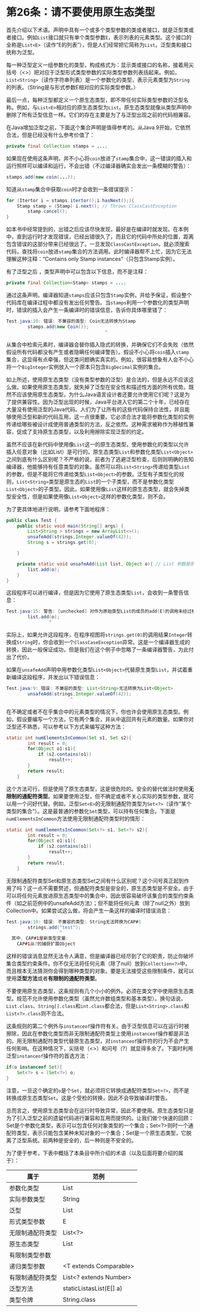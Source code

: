 # 第26条：请不要使用原生态类型

首先介绍以下术语。声明中具有一个或多个类型参数的类或者接口，就是泛型类或者接口。例如`List`接口就只有单个类型参数`E`，表示列表的元素类型。这个接口的全称是`List<E>`（读作“E的列表”），但是人们经常把它简称为`List`。泛型类和接口统称为泛型。

每一种泛型定义一组参数化的类型，构成格式为：显示类或接口的名称，接着用尖括号（<>）把对应于泛型形式类型参数的实际类型参数列表括起来。例如，`List<String>`（读作字符串列表）是一个参数化的类型，表示元素类型为`String`的列表。（String是与形式参数E相对应的实际类型参数。）

最后一点，每种泛型都定义一个原生态类型，即不带任何实际类型参数的泛型名称。例如，与`List<E>`相对应的原生态类型为`List`。原生态类型就像从类型声明中删除了所有泛型信息一样。它们的存在主要是为了与泛型出现之前的代码相兼容。

在Java增加泛型之前，下面这个集合声明是值得参考的。从Java 9开始，它依然合法，但是已经没有什么参考价值了：

```java
private final Collection stamps = ...;
```

如果现在使用这条声明，并不小心将`coin`放进了`stamp`集合中，这一错误的插入和运行照样可以编译和运行，不会出错（不过编译器确实会发出一条模糊的警告）：

```java
stamps.add(new coin(...));
```

知道从`stamp`集合中获取`coin`时才会收到一条错误提示：

```java
for (Itertor i = stamps.itertor();i.hasNext();){
	Stamp stamp = (Stamp) i.next(); // Throws ClassCastException
		stamp.cancel();
}
```

如本书中经常提到的，出错之后应该尽快发现，最好是在编译时就发现。在本例中，直到运行时才发现错误，已经出错很久了，而且它的代码中所处的位置，距离包含错误的这部分带来已经很远了。一旦发现`ClassCastException`，就必须搜索代码，查找将`coin`放进`stamp`集合的方法调用。此时编译器帮不上忙，因为它无法理解这种注释：“Contains only Stamp instances”（只包含Stamp实例）。

有了泛型之后 ，类型声明中可以包含以下信息，而不是注释：

```java
private final Collection<Stamp> stamps = ...;
```

通过这条声明，编译器知道`stamps`应该只包含`Stamp`实例，并给予保证，假设整个代码库在编译过程中都没有发出任何警告。当`stamps`利用一个参数化的类型声明时，错误的插入会产生一条编译时的错误信息，告诉你具体哪里错了：

```java
Test.java:10: 错误: 不兼容的类型: Coin无法转换为Stamp
        stamps.add(new Coin());
									 ^
```

从集合中检索元素时，编译器会替你插入隐式的转换，并确保它们不会失败（依然假设所有代码都没有产生或者隐瞒任何编译警告）。假设不小心将`coin`插入`stamp`集合，这显得有点牵强，但这类问题确实真实的。例如，很容易想象有人会不小心将一个`BigInteger`实例放入一个原本只包含`BigDecimal`实例的集合。

如上所述，使用原生态类型（没有类型参数的泛型）是合法的，但是永远不应该这么做。如果使用原生态类型，就失掉了泛型在安全性和描述性方面的所有优势。既然不应该使用原生态类型，为什么Java语言设计者还要允许使用它们呢？这是为了提供兼容性。因为泛型出现的时候，Java平台进入它的第二个十年，已经存在大量没有使用泛型的Java代码。人们为了让所有的这些代码保持合法性，并且能够使用泛型和新的代码互用，这一点很重要。它必须合法才能将参数化类型的实例传递给哪些被设计成使用普通类型的方法，反之依然。这种需求被称作为移植性兼容，促成了支持原生态类型，以及利用擦除实现泛型的约定。

虽然不应该在新代码中使用像`List`这一的原生态类型，使用参数化的类型以允许插入任意对象（比如List<Object>）是可行的。原生态类型`List`和参数化类型`List<Object>`之间到底有什么区别呢？不严格的说，前者为了逃避泛型检查，后则则明确的告知编译器，他能够持有任意类型的对象。虽然可以将`List<String>`传递给类型`List`的参数，但是不能将它传递给类型`List<Object>`的参数。泛型有子类型化的规则，`List<String>`类型是原生态的`List`的一个子类型，而不是参数化类型`List<Object>`的子类型。因此，如果使用像`List`这样的原生态类型，就会失掉类型安全性，但是如果使用像`List<Object>`这样的参数化类型，则不会。

为了更具体地进行说明，请参考下面地程序：

```java
public class Test {
    public static void main(String[] args) {
        List<String > strings = new ArrayList<>();
        unsafeAdd(strings,Integer.valueOf(42));
        String s = strings.get(0);

    }

    private static void unsafeAdd(List list, Object o){ // List 参数是原生态类型的
        list.add(o);
    }
}
```

这段程序可以进行编译，但是因为它使用了原生态类型`List`，会收到一条警告信息：

```java
Test.java:15: 警告: [unchecked] 对作为原始类型List的成员的add(E)的调用未经过检查
        list.add(o);
                ^
```

实际上，如果允许这段程序，在程序视图将`strings.get(0)`的调用结果`Integer`转换成`String`时，你会收到一个`ClassCaseException`异常。这是一个编译器生成的转换，因此一般保证成功，但是我们在这个例子中忽略了一条编译器警告，为此付出了代价。

如果在`unsafeAdd`声明中用参数化类型`List<Object>`代替原生类型`List`，并试着重新编译这段程序，并发出以下错误信息：

```java
Test.java:9: 错误: 不兼容的类型: List<String>无法转换为List<Object>
        unsafeAdd(strings,Integer.valueOf(42));
						^
```

在不确定或者不在乎集合中的元素类型的情况下，你也许会使用原生态类型。例如，假设要编写一个方法，它有两个集合，并从中返回共有元素的数量。如果你对泛型还不熟悉，可以参考以下方式来编写这种方法：

```java
static int numElementsInCommon(Set s1, Set s2){
        int result = 0;
        for(Object o1:s1){
            if (s2.contains(o1))
                result++;
        }
        return result;
    }
```

这个方法可行，但是使用了原生态类型，这是很危险的。安全的替代做法时使用**无限制的通配符类型**。如果要使用泛型，但不确定或者不关心实际的类型参数，就可以用一个问好代替。例如，泛型`Set<E>`的无限制通配符类型为`Set<?>`（读作“某个类型的集合”）。这是最普通的参数化`Set`类型，可以持有任何集合。下面是`numElementsInCommon`方法使用无限制通配符类型时的情形：

```java
static int numElementsInCommon(Set<?> s1, Set<?> s2){
        int result = 0;
        for(Object o1:s1){
            if (s2.contains(o1))
                result++;
        }
        return result;
    }
```

无限制通配符类型Set<?>和原生态类型Set之间有什么区别呢？这个问号真正起到作用了吗？这一点不需要赘述，但通配符类型是安全的，原生态类型是不安全。由于可以将任何元素放进原生态类型中的集合中，因此很容易破坏该集合的类型约束条件（如之前范例中的unsafeAdd方法）；但不能将任何元素（除了null之外）放到Collection<?>中。如果尝试这么做，将会产生一条这样的编译时错误消息：

```java
Test.java:10: 错误: 不兼容的类型: String无法转换为CAP#1
        strings.add("test");
                    ^
  其中, CAP#1是新类型变量:
    CAP#1从?的捕获扩展Object
```

这样的错误消息显然无法令人满意，但是编译器已经尽到了它的职责，防止你破坏集合类型约束条件。你不仅无法将任何元素（除了null）放到`Collection<?>`中，而且根本无法猜测你会得到哪种类型的对象。要是无法接受这些限制条件，就可以使用**泛型方法**或者**有限制的通配符类型**。

不要使用原生态类型，这条规则有几个小小的例外。必须在类文字中使用原生态类型。规范不允许使用参数化类型（虽然允许数组类型和基本类型）。换句话说，`List.class`、`String[].class`和`int.class`都合法，但是`List<String>.class`和`List<?>.class`则不合法。

这条规则的第二个例外与`instanceof`操作符有关。由于泛型信息可以在运行时被擦除，因此在参数化类型而非无限制通配符类型上使用`instanceof`操作都是非法的。用无限制通配符类型代替原生态类型，对`instanceof`操作符的行为不会产生任何影响。在这种情况下，尖括号（<>）和问号（?）就显得多余了。下面时利用泛型`instanceof`操作符的首选方法：

```java
if(o instanceof Set){
	Set<?> s = (Set<?>) o;
}
```

注意，一旦这个确定的`o`是个`Set`，就必须将它转换成通配符类型`Set<?>`，而不是转换成原生态类型`Set`。这是个受检的转换，因此不会导致编译时警告。

总而言之，使用原生态类型会在运行时导致异常，因此不要使用。原生态类型只是为了引入泛型之前的遗留代码进行兼容和互用而提供的。让我们做个快速的回顾：Set<Object>是个参数化类型，表示可以包含任何对象类型的一个集合；Set<?>则时一个通配符类型，表示只能包含某种未知对象的一个集合；Set是一个原生态类型，它脱离了泛型系统。前两种是安全的，后一种则是不安全的。

为了便于参考，下表中概括了本条目中所介绍的术语（以及后面将要介绍的属于）：

| 属于 | 范例 |
| --- | --- |
| 参数化类型 | List<String> |
| 实际参数类型 | String |
| 泛型 | List<E> |
| 形式类型参数 | E |
| 无限制通配符类型 | List<?> |
| 原生态类型 | List |
| 有限制类型参数 | <E extends Number> |
| 递归类型参数 | <T extends Comparable<T>> |
| 有限制通配符类型 | List<? extends Number> |
| 泛型方法 | static<E>List<E>asList(E[] a) |
| 类型令牌 | String.class |